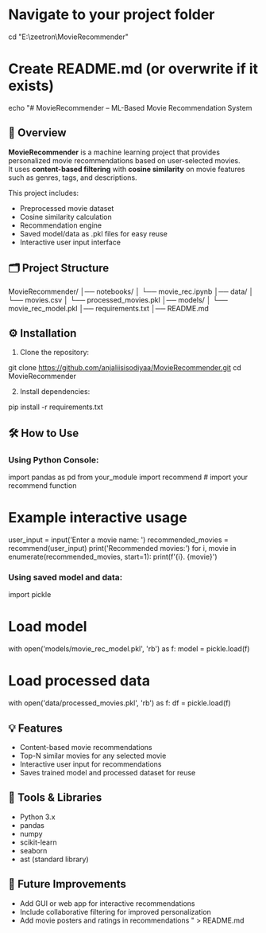# Navigate to your project folder
cd "E:\zeetron\MovieRecommender"

# Create README.md (or overwrite if it exists)
echo "# MovieRecommender – ML-Based Movie Recommendation System
## 📖 Overview
**MovieRecommender** is a machine learning project that provides personalized movie recommendations based on user-selected movies.  
It uses **content-based filtering** with **cosine similarity** on movie features such as genres, tags, and descriptions.

This project includes:  
- Preprocessed movie dataset  
- Cosine similarity calculation  
- Recommendation engine  
- Saved model/data as .pkl files for easy reuse  
- Interactive user input interface

## 🗂 Project Structure

MovieRecommender/
│── notebooks/
│    └── movie_rec.ipynb
│── data/
│    └── movies.csv
│    └── processed_movies.pkl
│── models/
│    └── movie_rec_model.pkl
│── requirements.txt
│── README.md

## ⚙️ Installation

1. Clone the repository:

git clone https://github.com/anjaliisisodiyaa/MovieRecommender.git
cd MovieRecommender

2. Install dependencies:

pip install -r requirements.txt

## 🛠 How to Use

### Using Python Console:

import pandas as pd
from your_module import recommend  # import your recommend function

# Example interactive usage
user_input = input('Enter a movie name: ')
recommended_movies = recommend(user_input)
print('Recommended movies:')
for i, movie in enumerate(recommended_movies, start=1):
    print(f'{i}. {movie}')

### Using saved model and data:

import pickle

# Load model
with open('models/movie_rec_model.pkl', 'rb') as f:
    model = pickle.load(f)

# Load processed data
with open('data/processed_movies.pkl', 'rb') as f:
    df = pickle.load(f)

## 💡 Features

- Content-based movie recommendations  
- Top-N similar movies for any selected movie  
- Interactive user input for recommendations  
- Saves trained model and processed dataset for reuse  

## 🧰 Tools & Libraries

- Python 3.x  
- pandas  
- numpy  
- scikit-learn  
- seaborn  
- ast (standard library)  

## 🔗 Future Improvements

- Add GUI or web app for interactive recommendations  
- Include collaborative filtering for improved personalization  
- Add movie posters and ratings in recommendations
" > README.md

